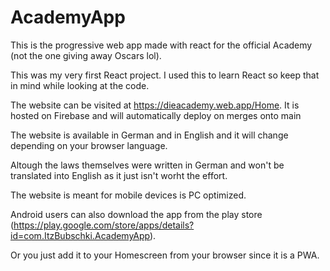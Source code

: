# AcademyApp

This is the progressive web app made with react for the official Academy (not the one giving away Oscars lol).

This was my very first React project. I used this to learn React so keep that in mind while looking at the code.

The website can be visited at https://dieacademy.web.app/Home. It is hosted on Firebase and will automatically deploy on
merges onto main

The website is available in German and in English and it will change depending on your browser language. 

Altough the laws themselves were written in German and won't be translated into English as it just isn't worht the effort. 

The website is meant for mobile devices is PC optimized.

Android users can also download the app from the play
store (https://play.google.com/store/apps/details?id=com.ItzBubschki.AcademyApp).

Or you just add it to your Homescreen from your browser since it is a PWA. 
